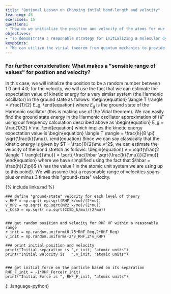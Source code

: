 ```yaml
---
title: "Optional Lesson on Choosing intial bond-length and velocity"
teaching: 45
exercises: 15
questions:
- "How do we initialize the position and velocity of the atoms for our molecular dynamics simulation?"
objectives:
- "To demonstrate a reasonable strategy for initializing a molecular dynamics simulation of vibrational motion."
keypoints:
- "We can utilize the virial theorem from quantum mechanics to provide a reasonable value of the classical velocity associated with vibrational motion."
---
```

<script type="text/javascript" async
  src="https://cdnjs.cloudflare.com/ajax/libs/mathjax/2.7.7/MathJax.js?config=TeX-MML-AM_CHTML">
</script>

 <script src="https://unpkg.com/ngl@0.10.4/dist/ngl.js"></script>

### For further consideration: What makes a "sensible range of values" for position and velocity?


In this case, we will initialize the position to be a random number between 1.0 and 4.0; for the velocity, we will use the fact that we can estimate the expectation value of kinetic energy for a very similar system (the Harmonic oscillator) in the ground state as follows:
\begin{equation}
\langle T \rangle = \frac{1}{2} E_g,
\end{equation}
where $E_g$ is the ground state of the Harmonic oscillator (this is making use of the Virial theorem).  We can easily
find the ground state energy in the Harmonic oscillator approximation of $HF$ using our frequency calculation described above as
\begin{equation}
E_g = \frac{1}{2} h \nu,
\end{equation}
which implies the kinetic energy expectation value is
\begin{equation}
\langle T \rangle = \frac{h}{8 \pi} \sqrt{\frac{k}{\mu}}.
\end{equation}
Since we can say classically that the kinetic energy is given by $T = \frac{1}{2}\mu v^2$, we can estimate the velocity of the bond stretch as follows:
\begin{equation}
v = \sqrt{\frac{2 \langle T \rangle}{\mu}} = \sqrt{ \frac{\hbar \sqrt{\frac{k}{\mu}}}{2\mu}}
\end{equation}
where we have simplified using the fact that $\hbar = \frac{h}{2\pi}$ ($\hbar$ has the value 1 in the atomic unit system we are using up to this point!).  We will assume that a reasonable
range of velocities spans plus or minus 3 times this "ground-state" velocity.


{% include links.md %}
```
### define "ground-state" velocity for each level of theory
v_RHF = np.sqrt( np.sqrt(RHF_k/mu)/(2*mu))
v_MP2 = np.sqrt( np.sqrt(MP2_k/mu)/(2*mu))
v_CCSD = np.sqrt( np.sqrt(CCSD_k/mu)/(2*mu))


### get random position and velocity for RHF HF within a reasonable range
r_init = np.random.uniform(0.75*RHF_Req,2*RHF_Req)
v_init = np.random.uniform(-2*v_RHF,2*v_RHF)

### print initial position and velocity
print("Initial separation is ",r_init, "atomic units")
print("Initial velocity is   ",v_init, "atomic units")


### get initial force on the particle based on its separation
RHF_F_init = -1*RHF_Force(r_init)
print("Initial Force is ", RHF_F_init, "atomic units")
```
{: .language-python}
